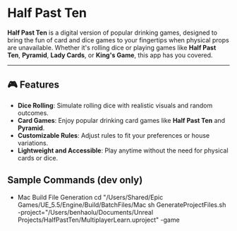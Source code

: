 # Half Past Ten

**Half Past Ten** is a digital version of popular drinking games, designed to bring the fun of card and dice games to your fingertips when physical props are unavailable. Whether it's rolling dice or playing games like **Half Past Ten**, **Pyramid**, **Lady Cards**, or **King's Game**, this app has you covered.

---

## 🎮 Features

- **Dice Rolling**: Simulate rolling dice with realistic visuals and random outcomes.
- **Card Games**: Enjoy popular drinking card games like **Half Past Ten** and **Pyramid**.
- **Customizable Rules**: Adjust rules to fit your preferences or house variations.
- **Lightweight and Accessible**: Play anytime without the need for physical cards or dice.


## Sample Commands (dev only)
- Mac Build File Generation 
cd "/Users/Shared/Epic Games/UE_5.5/Engine/Build/BatchFiles/Mac
sh GenerateProjectFiles.sh -project="/Users/benhaolu/Documents/Unreal Projects/HalfPastTen/MultiplayerLearn.uproject" -game
